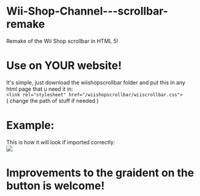 # Wii-Shop-Channel---scrollbar-remake
Remake of the Wii Shop scrollbar in HTML 5!
<br>

# Use on YOUR website!
It's simple, just download the wiishopscrollbar folder and put this in any html page that u need it in:
<br>
``<link rel="stylesheet" href="/wiishopscrollbar/wiiscrollbar.css">``
<br>
( change the path of stuff if needed )
<br>

# Example:
This is how it will look if imported correctly:
<br>
<img src="https://github.com/user-attachments/assets/66ea0649-675b-435a-a346-94af5e5ce6e1">

# Improvements to the graident on the button is welcome!

